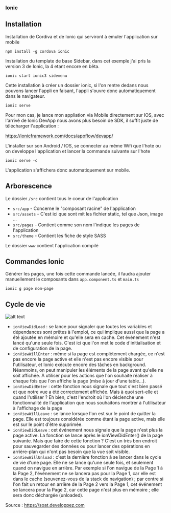 ### Ionic

## Installation

Installation de Cordiva et de Ionic qui serviront à emuler l'application sur mobile
```
npm install -g cordova ionic
```

Installation du template de base Sidebar, dans cet exemple j'ai pris la version 3 de Ionic, la 4 etant encore en bêta.
```
ionic start ionic3 sidemenu
```

Cette installation à créer un dossier ionic, si l'on rentre dedans nous pouvons lancer l'appli en faisant, l'appli
s'ouvre donc automatiquement dans le navigateur.
```
ionic serve
```

Pour mon cas, je lance mon appliation via Mobile directement sur IOS, avec l'arrivé de Ionic DevApp nous avons plus besoin
de SDK, il suffit juste de télécharger l'application :

https://ionicframework.com/docs/appflow/devapp/

L'installer sur son Android / IOS, se connecter au même Wifi que l'hote ou on developpe l'application et lancer la commande
suivante sur l'hote

```
ionic serve -c
```

L'application s'affichera donc automatiquement sur mobile.

## Arborescence

Le dossier `/src` contient tous le coeur de l'application

* `src/app` - Concerne le "composant racine" de l'application
* `src/assets` - C'est ici que sont mit les fichier static, tel que Json, image ...
* `src/pages` - Contient comme son nom l'indique les pages de l'application
* `src/theme` - Contient les fiche de style SASS

Le dossier `www` contient l'application compilé

## Commandes Ionic

Générer les pages, une fois cette commande lancée, il faudra ajouter manuellement le composants
dans `app.component.ts` et `main.ts`

```
ionic g page nom-page
```

## Cycle de vie

![alt text]( https://soat.developpez.com/tutoriels/mobiles/ionic-3-creer-application-mobile/images/image-9.png)

* `ionViewDidLoad` : se lance pour signaler que toutes les variables et dépendances sont prêtes à l'emploi, ce qui implique 
aussi que la page a été ajoutée en mémoire et qu'elle sera en cache. Cet événement n'est lancé qu'une seule fois. 
C'est ici que l'on met le code d'initialisation et de configuration de la page.
* `ionViewWillEnter` : même si la page est complètement chargée, ce n'est pas encore la page active et elle n'est pas 
encore visible pour l'utilisateur, et Ionic exécute encore des tâches en background. Néanmoins, on peut manipuler les 
éléments de la page avant qu'elle ne soit affichée. À utiliser pour les actions que l'on souhaite réaliser à chaque fois que l'on affiche la page (mise à jour d'une table…).
* `ionViewDidEnter` :  cette fonction nous signale que tout s'est bien passé et que notre vue a été correctement affichée. 
Mais à quoi sert-elle et quand l'utiliser ? Eh bien, c'est l'endroit où l'on déclenche une fonctionnalité de l'application 
que nous souhaitons montrer à l'utilisateur à l'affichage de la page
* `ionViewWillLeave` : se lance lorsque l'on est sur le point de quitter la page. Elle est toujours considérée comme étant 
la page active, mais elle est sur le point d'être supprimée.
* `ionViewDidLeave` : cet événement nous signale que la page n'est plus la page active. La fonction se lance après le ionViewDidEnter() 
de la page suivante. Mais que faire de cette fonction ? C'est un très bon endroit pour sauvegarder des données ou pour 
lancer des opérations en arrière-plan qui n'ont pas besoin que la vue soit visible.
* `ionViewWillUnload` : c'est la dernière fonction à se lancer dans le cycle de vie d'une page. Elle ne se lance qu'une 
seule fois, et seulement quand on navigue en arrière. Par exemple si l'on navigue de la Page 1 à la Page 2, l'événement 
ne se lancera pas pour la Page 1, car elle est dans le cache (souvenez-vous de la stack de navigation) ; par contre si 
l'on fait un retour en arrière de la Page 2 vers la Page 1, cet événement se lancera pour la Page 2, car cette page 
n'est plus en mémoire ; elle sera donc déchargée (unloaded).

Source : https://soat.developpez.com


